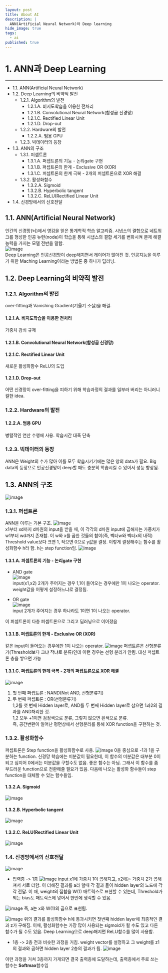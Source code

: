 ```yaml
---
layout: post
title: About AI
description: |
  ANN(Artificial Neural Network)와 Deep learning
hide_image: true
tags:
  - ai
published: true
---
```


# 1. ANN과 Deep Learning
* * *

- 1.1. ANN(Artificial Neural Network)
- 1.2. Deep Learning의 비약적 발전
  - 1.2.1. Algorithm의 발전
    - 1.2.1.A. 비지도학습을 이용한 전처리
    - 1.2.1.B. Convolutional Neural Network(합성곱 신경망)
    - 1.2.1.C. Rectified Linear Unit
    - 1.2.1.D. Drop-out
  - 1.2.2. Hardware의 발전
    - 1.2.2.A. 범용 GPU
  - 1.2.3. 빅데이터의 등장
- 1.3. ANN의 구조
  - 1.3.1. 퍼셉트론
    - 1.3.1.A. 퍼셉트론의 기능 - 논리gate 구현
    - 1.3.1.B. 퍼셉트론의 한계 - Exclusive OR (XOR)
    - 1.3.1.C. 퍼셉트론의 한계 극복 - 2개의 퍼셉트론으로 XOR 해결
  - 1.3.2. 활성화함수
    - 1.3.2.A. Sigmoid
    - 1.3.2.B. Hyperbolic tangent
    - 1.3.2.C. ReLU(Rectified Linear Unit
- 1.4. 신경망에서의 신호전달
## 1.1. ANN(Artificial Neural Network)
인간의 신경망(뇌)에서 영감을 얻은 통계학적 학습 알고리즘. 시냅스의 결합으로 네트워크를 형성한 인공 뉴런(node)이 학습을 통해
시냅스의 결합 세기를 변화시켜 문제 해결 능력을 가지는 모델 전반을 말함.   
![image](https://user-images.githubusercontent.com/69246778/128827637-e74578b6-b35f-458a-81cb-6e5ebe487520.png)   
Deep Learning은 인공신경망이 deep해지면서 레이어가 많아진 것. 인공지능을 이루기 위한 Maching Learning이라는 방법론 중 하나가 딥러닝.
   
## 1.2. Deep Learning의 비약적 발전

### 1.2.1. Algorithm의 발전
over-fitting과 Vanishing Gradient(기울기 소실)을 해결. 

#### 1.2.1.A. 비지도학습을 이용한 전처리
가중치 감쇠 규제
#### 1.2.1.B. Convolutional Neural Network(합성곱 신경망)
#### 1.2.1.C. Rectified Linear Unit
새로운 활성화함수 ReLU의 도입
#### 1.2.1.D. Drop-out
어떤 신경망이 over-fitting을 피하기 위해 학습과정의 결과를 일부러 버리는 아니러니컬한 idea.

### 1.2.2. Hardware의 발전
#### 1.2.2.A. 범용 GPU
병렬적인 연산 수행에 사용. 학습시간 대폭 단축

### 1.2.3. 빅데이터의 등장
ANN은 Weight의 수가 많아 이를 모두 학습시키기에는 많은 양의 data가 필요. Big data의 등장으로 인공신경망이 deep할 때도 충분히 학습시킬 수
있어서 성능 향상됨.

## 1.3. ANN의 구조
![image](https://user-images.githubusercontent.com/69246778/128829602-13a7ba4a-02cc-4c98-99b4-b0c2f6d41f2c.png)

### 1.3.1. 퍼셉트론
ANN을 이루는 기본 구조.
![image](https://user-images.githubusercontent.com/69246778/128829953-054dd8e4-ac24-4fb0-b9e7-bc2b8bd5f5a0.png)   
x1부터 xd까지 d차원의 input을 받을 때, 이 각각의 d차원 input에 곱해지는 가중치가 w1부터 wd까지 존재함.
이 w와 x를 곱한 것들의 합이(즉, 벡터w와 벡터x의 내적) Threshold value보다 크면 1, 작으면 0으로 y값을 결정.
이렇게 결정해주는 함수를 활성화함수 h라 함. h는 step function임.
![image](https://user-images.githubusercontent.com/69246778/128831273-22eea691-0cd3-4721-a956-e2146604c578.png)

#### 1.3.1.A. 퍼셉트론의 기능 - 논리gate 구현
* AND gate   
![image](https://user-images.githubusercontent.com/69246778/128832716-d0ce3485-9907-4f32-b533-0827709b0cd1.png)   
input(x1,x2) 2개가 주어지는 경우 1,1이 들어오는 경우에만 1이 나오는 operator. weight값을 어떻게 설정하느냐로 결정됨.   
   
* OR gate   
![image](https://user-images.githubusercontent.com/69246778/128832679-44c939c6-e670-4ee9-8ffb-21dbb2ff6ed7.png)   
input 2개가 주어지는 경우 하나라도 1이면 1이 나오는 operator.   

이 퍼셉트론이 다층 퍼셉트론으로 그리고 딥러닝으로 이어졌음

#### 1.3.1.B. 퍼셉트론의 한계 - Exclusive OR (XOR)
같은 input이 들어오는 경우에만 1이 나오는 operator.
![image](https://user-images.githubusercontent.com/69246778/128833771-eaf4d5cb-de44-42bd-b894-970006320144.png)
퍼셉트론은 선형분류기(Threshold보다 크냐 작냐로 분류)인데 이런 경우는 선형 분리가 안됨. 대신 퍼셉트론 층을 쌓으면 가능

#### 1.3.1.C. 퍼셉트론의 한계 극복 - 2개의 퍼셉트론으로 XOR 해결
![image](https://user-images.githubusercontent.com/69246778/128834062-1d1e7529-7f2d-4a77-a757-07e62dd0ed05.png)
1. 첫 번째 퍼셉트론 : NAND(Not AND, 선형분류기)   
2. 두 번째 퍼셉트론 : OR(선형분류기)   
1,2를 첫 번째 Hidden layer로, AND를 두 번째 Hidden layer로 삼으면 1과2의 결과를 AND처리한 것.   
1,2 모두 +1이면 검정색으로 분류, 그렇지 않으면 흰색으로 분류.   
즉, 공간변환이 일어난 평면상에서 선형분리를 통해 XOR function을 구현하는 것.

### 1.3.2. 활성화함수
퍼셉트론은 Step function을 활성화함수로 사용.
![image](https://user-images.githubusercontent.com/69246778/128834985-f7de7130-5186-4698-8714-3f6d98fc9f3f.png)
0을 중심으로 -1과 1을 구분하는 function. 신경망 학습에는 미분값이 필요한데, 이 함수의 미분값은 대부분 0이 되고 심지어 0에서는 미분값을
구할수도 없음. 좋은 함수는 아님. 그래서 이 함수를 좀 부드러운 function으로 전환해줄 필요가 있음. 다음에 나오는 활성화 함수들이
step function을 대체할 수 있는 함수들임.

#### 1.3.2.A. Sigmoid
![image](https://user-images.githubusercontent.com/69246778/128835541-5ec23809-37e2-4630-9cd6-80c53bd283ed.png)

#### 1.3.2.B. Hyperbolic tangent
![image](https://user-images.githubusercontent.com/69246778/128835563-eb17a31a-25b8-419c-a1ac-50705f2e36b8.png)

#### 1.3.2.C. ReLU(Rectified Linear Unit
![image](https://user-images.githubusercontent.com/69246778/128835588-6f728a25-a592-49ee-8278-2b47f8b31182.png)

### 1.4. 신경망에서의 신호전달
![image](https://user-images.githubusercontent.com/69246778/128836197-934ffcae-35dc-4ff8-8715-092e01b98cf2.png)   
   
* 입력층 -> 1층
![image](https://user-images.githubusercontent.com/69246778/128836311-66949873-e09f-4e2f-a501-5163eac1a8e3.png)
input x1에 가중치 1이 곱해지고, x2에는 가중치 2가 곱해져서 서로 더함. 이 더해진 결과를 a라 할때 각 결과 들이 hidden layer의
노드에 각각 전달. 이 때, weight의 집합을 W(1) 매트릭스로 표현할 수 있는데, Threshold가 되는 bias도 매트릭스에 넣어서 
한번에 생각할 수 있음.    
   
![image](https://user-images.githubusercontent.com/69246778/128836337-7d7faa31-526c-40e6-bd6d-1ea586e2a24b.png)
즉, a는 x와 W(1)의 곱으로 표현됨.   
   
![image](https://user-images.githubusercontent.com/69246778/128959070-689f7906-dad1-4c71-b998-201548b55e5a.png)
위의 결과를 활성화함수 h에 통과시키면 첫번째 hidden layer에 최종적인 결과 z가 구해짐. 이때, 활성화함수는 가장 많이 사용되는 sigmoid가 
될 수도 있고 다른 함수가 될 수도 있음. Deep Learning으로 deep해지면 ReLU함수를 많이 사용함.

* 1층 -> 2층
전과 비슷한 과정을 거침. weight vector를 설정하고 그 weight를 z1의 결과와 곱하면 hidden layer 2층의 결과가 됨. 
![image](https://user-images.githubusercontent.com/69246778/128959714-dc0c3b94-890e-40ae-8929-2bd7868ee924.png)
   
이런 과정을 거쳐 3층까지 가게되면 결국 출력층에 도달하는데, 출력층에서 주로 쓰는 함수는 **Softmax**함수임



